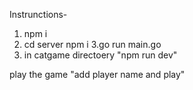 
Instrunctions-

1. npm i 
2. cd server npm i 
3.go run main.go 
4. in catgame directoery "npm run dev"

play the game "add player name and play"